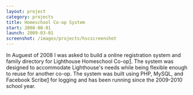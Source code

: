 ```yaml
---
layout: project
category: projects
title: Homeschool Co-op System
start: 2008-08-01
launch: 2009-03-01
screenshot: /images/projects/hscscreenshot
---
```

In Auguest of 2008 I was asked to build a online registration system and family
directory for Lighthouse Homeschool Co-op[1]. The system was designed to
accommodate Lighthouse's needs while being flexible enough to reuse for another
co-op. The system was built using PHP, MySQL, and Facebook Scribe[1] for
logging and has been running since the 2009-2010 school year.

[1]: http://lighthousehomeschoolsite.com
[2]: https://github.com/facebook/scribe
